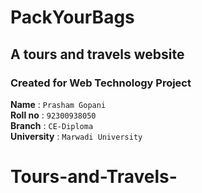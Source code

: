 # PackYourBags
## A tours and travels website
### Created for Web Technology Project
**Name** : `Prasham Gopani` <br>
**Roll no** : `92300938050` <br>
**Branch** : `CE-Diploma` <br>
**University** : `Marwadi University` <br>
# Tours-and-Travels-
